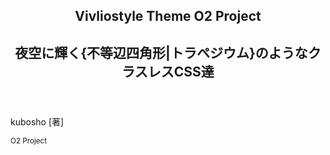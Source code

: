 <section class="cover" role="doc-cover">

<header>

# Vivliostyle Theme O2 Project

## 夜空に輝く{不等辺四角形|トラペジウム}のようなクラスレスCSS達

</header>

kubosho [著]

<small>O2 Project</small>

</section>
